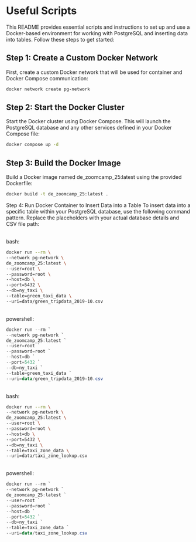 # Useful Scripts

This README provides essential scripts and instructions to set up and use a Docker-based environment for working with PostgreSQL and inserting data into tables. Follow these steps to get started:

## Step 1: Create a Custom Docker Network

First, create a custom Docker network that will be used for container and Docker Compose communication:

```bash
docker network create pg-network
```

## Step 2: Start the Docker Cluster
Start the Docker cluster using Docker Compose. This will launch the PostgreSQL database and any other services defined in your Docker Compose file:
```bash
docker compose up -d
```

## Step 3: Build the Docker Image
Build a Docker image named de_zoomcamp_25:latest using the provided Dockerfile:
```bash
docker build -t de_zoomcamp_25:latest .
```

Step 4: Run Docker Container to Insert Data into a Table
To insert data into a specific table within your PostgreSQL database, use the following command pattern. Replace the placeholders with your actual database details and CSV file path:

</br> bash:
```bash
docker run --rm \
--network pg-network \
de_zoomcamp_25:latest \
--user=root \
--password=root \
--host=db \
--port=5432 \
--db=ny_taxi \
--table=green_taxi_data \
--uri=data/green_tripdata_2019-10.csv
```

</br> powershell:
```powershell
docker run --rm `
--network pg-network `
de_zoomcamp_25:latest `
--user=root `
--password=root `
--host=db `
--port=5432 `
--db=ny_taxi `
--table=green_taxi_data `
--uri=data/green_tripdata_2019-10.csv
```

</br> bash:
```bash
docker run --rm \
--network pg-network \
de_zoomcamp_25:latest \
--user=root \
--password=root \
--host=db \
--port=5432 \
--db=ny_taxi \
--table=taxi_zone_data \
--uri=data/taxi_zone_lookup.csv
```

<br> powershell:
```powershell
docker run --rm `
--network pg-network `
de_zoomcamp_25:latest `
--user=root `
--password=root `
--host=db `
--port=5432 `
--db=ny_taxi `
--table=taxi_zone_data `
--uri=data/taxi_zone_lookup.csv
```